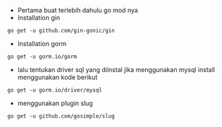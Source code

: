 - Pertama buat terlebih dahulu go mod nya
- Installation gin 

``go get -u github.com/gin-gonic/gin``

- Installation gorm 

``go get -u gorm.io/gorm``

- lalu tentukan driver sql yang diinstal jika menggunakan mysql install menggunakan kode berikut

``go get -u gorm.io/driver/mysql``

- menggunakan plugin slug

``go get -u github.com/gosimple/slug``